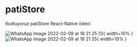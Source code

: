 # patiStore
Kodluyoruz patiStore React-Native ödevi





![WhatsApp Image 2022-02-09 at 18 21 25 (1)](https://user-images.githubusercontent.com/83309872/153232682-dbfec34f-512c-4829-b5b7-de639e60d5b6.jpeg){ width=10% }
![WhatsApp Image 2022-02-09 at 18 21 25](https://user-images.githubusercontent.com/83309872/153232687-cb851316-91fe-4e8b-8f0b-3dd551fe1ad3.jpeg){ width=10% }


